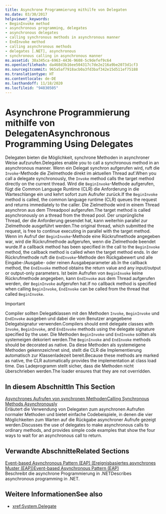 ```yaml
---
title: Asynchrone Programmierung mithilfe von Delegaten
ms.date: 03/30/2017
helpviewer_keywords:
- BeginInvoke method
- asynchronous programming, delegates
- asynchronous delegates
- calling synchronous methods in asynchronous manner
- EndInvoke method
- calling asynchronous methods
- delegates [.NET], asynchronous
- synchronous calling in asynchronous manner
ms.assetid: 38a345ca-6963-4436-9608-5c9defef9c64
ms.openlocfilehash: da468d3b16ee504317c7de2e216a9be2073d1cf3
ms.sourcegitcommit: 965a5af7918acb0a3fd3baf342e15d511ef75188
ms.translationtype: HT
ms.contentlocale: de-DE
ms.lasthandoff: 11/18/2020
ms.locfileid: "94830505"
---
```

# <a name="asynchronous-programming-using-delegates"></a><span data-ttu-id="f953c-102">Asynchrone Programmierung mithilfe von Delegaten</span><span class="sxs-lookup"><span data-stu-id="f953c-102">Asynchronous Programming Using Delegates</span></span>

<span data-ttu-id="f953c-103">Delegaten bieten die Möglichkeit, synchrone Methoden in asynchroner Weise aufzurufen.</span><span class="sxs-lookup"><span data-stu-id="f953c-103">Delegates enable you to call a synchronous method in an asynchronous manner.</span></span> <span data-ttu-id="f953c-104">Wenn ein Delegat synchron aufgerufen wird, ruft die `Invoke`-Methode die Zielmethode direkt im aktuellen Thread auf.</span><span class="sxs-lookup"><span data-stu-id="f953c-104">When you call a delegate synchronously, the `Invoke` method calls the target method directly on the current thread.</span></span> <span data-ttu-id="f953c-105">Wird die `BeginInvoke`-Methode aufgerufen, fügt die Common Language Runtime (CLR) die Anforderung in die Warteschlange ein und kehrt sofort zum Aufrufer zurück.</span><span class="sxs-lookup"><span data-stu-id="f953c-105">If the `BeginInvoke` method is called, the common language runtime (CLR) queues the request and returns immediately to the caller.</span></span> <span data-ttu-id="f953c-106">Die Zielmethode wird in einem Thread asynchron aus dem Threadpool aufgerufen.</span><span class="sxs-lookup"><span data-stu-id="f953c-106">The target method is called asynchronously on a thread from the thread pool.</span></span> <span data-ttu-id="f953c-107">Der ursprüngliche Thread, der die Anforderung gesendet hat, kann weiterhin parallel zur Zielmethode ausgeführt werden.</span><span class="sxs-lookup"><span data-stu-id="f953c-107">The original thread, which submitted the request, is free to continue executing in parallel with the target method.</span></span> <span data-ttu-id="f953c-108">Wenn im Aufruf der `BeginInvoke`-Methode eine Rückrufmethode angegeben war, wird die Rückrufmethode aufgerufen, wenn die Zielmethode beendet wurde.</span><span class="sxs-lookup"><span data-stu-id="f953c-108">If a callback method has been specified in the call to the `BeginInvoke` method, the callback method is called when the target method ends.</span></span> <span data-ttu-id="f953c-109">In der Rückrufmethode ruft die `EndInvoke`-Methode den Rückgabewert und alle Eingabe-/Ausgabe- oder reinen Ausgabeparameter ab.</span><span class="sxs-lookup"><span data-stu-id="f953c-109">In the callback method, the `EndInvoke` method obtains the return value and any input/output or output-only parameters.</span></span> <span data-ttu-id="f953c-110">Ist beim Aufrufen von `BeginInvoke` keine Rückrufmethode angegeben, kann `EndInvoke` aus dem Thread aufgerufen werden, der `BeginInvoke` aufgerufen hat.</span><span class="sxs-lookup"><span data-stu-id="f953c-110">If no callback method is specified when calling `BeginInvoke`, `EndInvoke` can be called from the thread that called `BeginInvoke`.</span></span>  
  
> [!IMPORTANT]
> <span data-ttu-id="f953c-111">Compiler sollten Delegatklassen mit den Methoden `Invoke`, `BeginInvoke` und `EndInvoke` ausgeben und dabei die vom Benutzer angegebene Delegatsignatur verwenden.</span><span class="sxs-lookup"><span data-stu-id="f953c-111">Compilers should emit delegate classes with `Invoke`, `BeginInvoke`, and `EndInvoke` methods using the delegate signature specified by the user.</span></span> <span data-ttu-id="f953c-112">Die Methoden `BeginInvoke` und `EndInvoke` sollten als systemeigen dekoriert werden.</span><span class="sxs-lookup"><span data-stu-id="f953c-112">The `BeginInvoke` and `EndInvoke` methods should be decorated as native.</span></span> <span data-ttu-id="f953c-113">Da diese Methoden als systemeigene Methoden gekennzeichnet sind, stellt die CLR die Implementierung automatisch zur Klassenladezeit bereit.</span><span class="sxs-lookup"><span data-stu-id="f953c-113">Because these methods are marked as native, the CLR automatically provides the implementation at class load time.</span></span> <span data-ttu-id="f953c-114">Das Ladeprogramm stellt sicher, dass die Methoden nicht überschrieben werden.</span><span class="sxs-lookup"><span data-stu-id="f953c-114">The loader ensures that they are not overridden.</span></span>  
  
## <a name="in-this-section"></a><span data-ttu-id="f953c-115">In diesem Abschnitt</span><span class="sxs-lookup"><span data-stu-id="f953c-115">In This Section</span></span>  
 [<span data-ttu-id="f953c-116">Asynchrones Aufrufen von synchronen Methoden</span><span class="sxs-lookup"><span data-stu-id="f953c-116">Calling Synchronous Methods Asynchronously</span></span>](calling-synchronous-methods-asynchronously.md)  
 <span data-ttu-id="f953c-117">Erläutert die Verwendung von Delegaten zum asynchronen Aufrufen normaler Methoden und bietet einfache Codebeispiele, in denen die vier Möglichkeiten zum Warten auf die Rückgabe asynchroner Aufrufe gezeigt werden.</span><span class="sxs-lookup"><span data-stu-id="f953c-117">Discusses the use of delegates to make asynchronous calls to ordinary methods, and provides simple code examples that show the four ways to wait for an asynchronous call to return.</span></span>  
  
## <a name="related-sections"></a><span data-ttu-id="f953c-118">Verwandte Abschnitte</span><span class="sxs-lookup"><span data-stu-id="f953c-118">Related Sections</span></span>  
 [<span data-ttu-id="f953c-119">Event-based Asynchronous Pattern (EAP) (Ereignisbasiertes asynchrones Muster (EAP))</span><span class="sxs-lookup"><span data-stu-id="f953c-119">Event-based Asynchronous Pattern (EAP)</span></span>](event-based-asynchronous-pattern-eap.md)  
 <span data-ttu-id="f953c-120">Beschreibt die asynchrone Programmierung in .NET</span><span class="sxs-lookup"><span data-stu-id="f953c-120">Describes asynchronous programming in .NET.</span></span>  
  
## <a name="see-also"></a><span data-ttu-id="f953c-121">Weitere Informationen</span><span class="sxs-lookup"><span data-stu-id="f953c-121">See also</span></span>

- <xref:System.Delegate>
